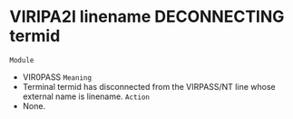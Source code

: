 # VIRIPA2I linename DECONNECTING termid
`Module`
- VIR0PASS
`Meaning`
- Terminal termid has disconnected from the VIRPASS/NT line whose external name is linename.
`Action`
- None.
